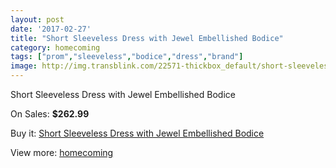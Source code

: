 ```yaml
---
layout: post
date: '2017-02-27'
title: "Short Sleeveless Dress with Jewel Embellished Bodice"
category: homecoming
tags: ["prom","sleeveless","bodice","dress","brand"]
image: http://img.transblink.com/22571-thickbox_default/short-sleeveless-dress-with-jewel-embellished-bodice.jpg
---
```

Short Sleeveless Dress with Jewel Embellished Bodice

On Sales: **$262.99**
<a href="https://www.transblink.com/en/homecoming/7166-short-sleeveless-dress-with-jewel-embellished-bodice.html"><amp-img layout="responsive" width="600" height="600" src="//img.transblink.com/22571-thickbox_default/short-sleeveless-dress-with-jewel-embellished-bodice.jpg" alt="Short Sleeveless Dress with Jewel Embellished Bodice 0" /></a>
<a href="https://www.transblink.com/en/homecoming/7166-short-sleeveless-dress-with-jewel-embellished-bodice.html"><amp-img layout="responsive" width="600" height="600" src="//img.transblink.com/22575-thickbox_default/short-sleeveless-dress-with-jewel-embellished-bodice.jpg" alt="Short Sleeveless Dress with Jewel Embellished Bodice 1" /></a>
<a href="https://www.transblink.com/en/homecoming/7166-short-sleeveless-dress-with-jewel-embellished-bodice.html"><amp-img layout="responsive" width="600" height="600" src="//img.transblink.com/22574-thickbox_default/short-sleeveless-dress-with-jewel-embellished-bodice.jpg" alt="Short Sleeveless Dress with Jewel Embellished Bodice 2" /></a>
<a href="https://www.transblink.com/en/homecoming/7166-short-sleeveless-dress-with-jewel-embellished-bodice.html"><amp-img layout="responsive" width="600" height="600" src="//img.transblink.com/22573-thickbox_default/short-sleeveless-dress-with-jewel-embellished-bodice.jpg" alt="Short Sleeveless Dress with Jewel Embellished Bodice 3" /></a>
<a href="https://www.transblink.com/en/homecoming/7166-short-sleeveless-dress-with-jewel-embellished-bodice.html"><amp-img layout="responsive" width="600" height="600" src="//img.transblink.com/22572-thickbox_default/short-sleeveless-dress-with-jewel-embellished-bodice.jpg" alt="Short Sleeveless Dress with Jewel Embellished Bodice 4" /></a>

Buy it: [Short Sleeveless Dress with Jewel Embellished Bodice](https://www.transblink.com/en/homecoming/7166-short-sleeveless-dress-with-jewel-embellished-bodice.html "Short Sleeveless Dress with Jewel Embellished Bodice")

View more: [homecoming](https://www.transblink.com/en/57-homecoming "homecoming")